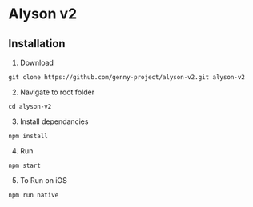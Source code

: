 # Alyson v2

## Installation

1. Download

```git clone https://github.com/genny-project/alyson-v2.git alyson-v2```

2. Navigate to root folder

```cd alyson-v2```

3. Install dependancies

```npm install```

4. Run

```npm start```

5. To Run on iOS

``` npm run native  ```
